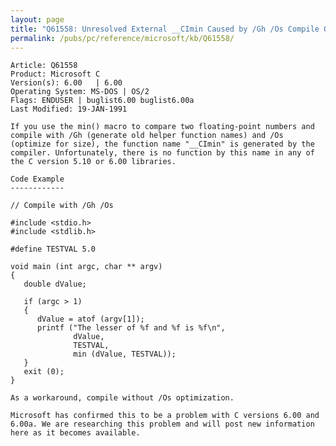 ```yaml
---
layout: page
title: "Q61558: Unresolved External __CImin Caused by /Gh /Os Compile Options"
permalink: /pubs/pc/reference/microsoft/kb/Q61558/
---
```


	Article: Q61558
	Product: Microsoft C
	Version(s): 6.00   | 6.00
	Operating System: MS-DOS | OS/2
	Flags: ENDUSER | buglist6.00 buglist6.00a
	Last Modified: 19-JAN-1991
	
	If you use the min() macro to compare two floating-point numbers and
	compile with /Gh (generate old helper function names) and /Os
	(optimize for size), the function name "__CImin" is generated by the
	compiler. Unfortunately, there is no function by this name in any of
	the C version 5.10 or 6.00 libraries.
	
	Code Example
	------------
	
	// Compile with /Gh /Os
	
	#include <stdio.h>
	#include <stdlib.h>
	
	#define TESTVAL 5.0
	
	void main (int argc, char ** argv)
	{
	   double dValue;
	
	   if (argc > 1)
	   {
	      dValue = atof (argv[1]);
	      printf ("The lesser of %f and %f is %f\n",
	              dValue,
	              TESTVAL,
	              min (dValue, TESTVAL));
	   }
	   exit (0);
	}
	
	As a workaround, compile without /Os optimization.
	
	Microsoft has confirmed this to be a problem with C versions 6.00 and
	6.00a. We are researching this problem and will post new information
	here as it becomes available.
